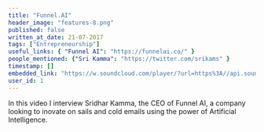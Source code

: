 ```yaml
---
title: "Funnel.AI"
header_image: "features-8.png"
published: false
written_at_date: 21-07-2017
tags: ["Entrepreneurship"]
useful_links: { "Funnel AI": "https://funnelai.co/" }
people_mentioned: {"Sri Kamma": "https://twitter.com/srikams" }
timestamp: []
embedded_link: "https://w.soundcloud.com/player/?url=https%3A//api.soundcloud.com/tracks/334384798eee"
user_id: 1
---
```


In this video I interview Sridhar Kamma, the CEO of Funnel AI, a company looking to inovate on sails and cold emails
using the power of Artificial Intelligence.
